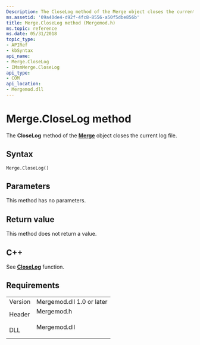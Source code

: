 ```yaml
---
Description: The CloseLog method of the Merge object closes the current log file.
ms.assetid: '09a40de4-d92f-4fc8-8556-a50f5dbe856b'
title: Merge.CloseLog method (Mergemod.h)
ms.topic: reference
ms.date: 05/31/2018
topic_type: 
- APIRef
- kbSyntax
api_name: 
- Merge.CloseLog
- IMsmMerge.CloseLog
api_type: 
- COM
api_location: 
- Mergemod.dll
---
```


# Merge.CloseLog method

The **CloseLog** method of the [**Merge**](merge-object.md) object closes the current log file.

## Syntax


```JScript
Merge.CloseLog()
```



## Parameters

This method has no parameters.

## Return value

This method does not return a value.

## C++

See [**CloseLog**](/windows/win32/api/mergemod/nf-mergemod-imsmmerge-closelog) function.

## Requirements



|                    |                                                                                         |
|--------------------|-----------------------------------------------------------------------------------------|
| Version<br/> | Mergemod.dll 1.0 or later<br/>                                                    |
| Header<br/>  | <dl> <dt>Mergemod.h</dt> </dl>   |
| DLL<br/>     | <dl> <dt>Mergemod.dll</dt> </dl> |



 

 